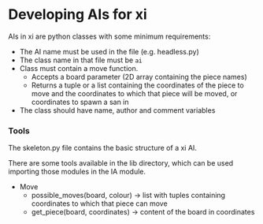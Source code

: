 # Developing AIs for xi

AIs in xi are python classes with some minimum requirements:

* The AI name must be used in the file (e.g. headless.py)
* The class name in that file must be `ai`
* Class must contain a move function. 
  * Accepts a board parameter (2D array containing the piece names)
  * Returns a tuple or a list containing the coordinates of the piece to move and the coordinates to which that piece will be moved, or coordinates to spawn a san in 
* The class should have name, author and comment variables

### Tools

The skeleton.py file contains the basic structure of a xi AI.

There are some tools available in the lib directory, which can be used importing those modules in the IA module.

* Move
  * possible_moves(board, colour) -> list with tuples containing coordinates to which that piece can move
  * get_piece(board, coordinates) -> content of the board in coordinates
